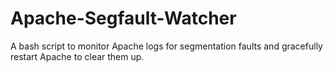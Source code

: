 # Apache-Segfault-Watcher
A bash script to monitor Apache logs for segmentation faults and gracefully restart Apache to clear them up.
